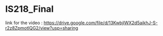 # IS218_Final

link for the video : https://drive.google.com/file/d/13KwbjlWX2d5aikhJ-S-r2z8ZpmotlQG2/view?usp=sharing